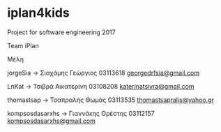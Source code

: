# iplan4kids
Project for software engineering 2017

Team iPlan

Μέλη

jorgeSia -> Σιαχάμης Γεώργιος 03113618 georgedrfsia@gmail.com

LnKat    -> Τσιβρά Αικατερίνη 03108208 katerinatsivra@gmail.com

thomastsap -> Τσαπραλής Θωμάς 03113535 thomastsapralis@yahoo.gr

kompsosdasarxhs -> Γιαννάκης Ορέστης 03112157 kompsosdasarxhs@gmail.com
